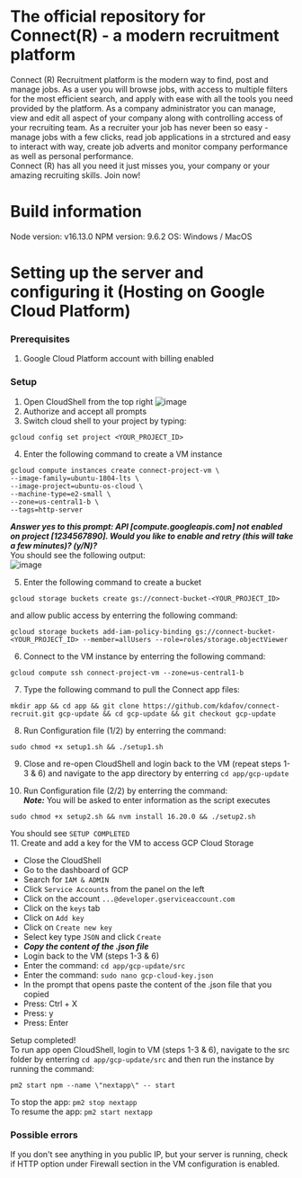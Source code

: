 # The official repository for Connect(R) - a modern recruitment platform

Connect (R) Recruitment platform is the modern way to find, post and manage jobs. As a user you will browse jobs, with access to multiple filters for the most efficient search, and apply with ease with all the tools you need provided by the platform. As a company administrator you can manage, view and edit all aspect of your company along with controlling access of your recruiting team. As a recruiter your job has never been so easy - manage jobs with a few clicks, read job applications in a strctured and easy to interact with way, create job adverts and monitor company performance as well as personal performance. \
Connect (R) has all you need it just misses you, your company or your amazing recruiting skills. Join now!

# Build information

Node version: v16.13.0
NPM version: 9.6.2
OS: Windows / MacOS

# Setting up the server and configuring it (Hosting on Google Cloud Platform)

### Prerequisites

1. Google Cloud Platform account with billing enabled

### Setup

1. Open CloudShell from the top right
![image](https://user-images.githubusercontent.com/94061728/233808193-1c8f1ebf-751b-4254-908b-ddd88247fcd0.png)
2. Authorize and accept all prompts
3. Switch cloud shell to your project by typing:
```
gcloud config set project <YOUR_PROJECT_ID>
```
4. Enter the following command to create a VM instance
```
gcloud compute instances create connect-project-vm \
--image-family=ubuntu-1804-lts \
--image-project=ubuntu-os-cloud \
--machine-type=e2-small \
--zone=us-central1-b \
--tags=http-server
``` 
***Answer yes to this prompt: API [compute.googleapis.com] not enabled on project [1234567890]. Would you like to enable and retry (this will take a few minutes)? (y/N)?*** \
You should see the following output: \
![image](https://user-images.githubusercontent.com/94061728/233811341-68af9092-7549-4df7-8b74-a8ba879b7a3e.png)

5. Enter the following command to create a bucket
```
gcloud storage buckets create gs://connect-bucket-<YOUR_PROJECT_ID>
```
and allow public access by enterring the following command:
```
gcloud storage buckets add-iam-policy-binding gs://connect-bucket-<YOUR_PROJECT_ID> --member=allUsers --role=roles/storage.objectViewer
```

6. Connect to the VM instance by enterring the following command:
```
gcloud compute ssh connect-project-vm --zone=us-central1-b
```

7. Type the following command to pull the Connect app files:
```
mkdir app && cd app && git clone https://github.com/kdafov/connect-recruit.git gcp-update && cd gcp-update && git checkout gcp-update
```

8. Run Configuration file (1/2) by enterring the command: 
```
sudo chmod +x setup1.sh && ./setup1.sh
```

9. Close and re-open CloudShell and login back to the VM (repeat steps 1-3 & 6) and navigate to the app directory by enterring `cd app/gcp-update`

10. Run Configuration file (2/2) by enterring the command: \
***Note:*** You will be asked to enter information as the script executes
```
sudo chmod +x setup2.sh && nvm install 16.20.0 && ./setup2.sh
```
You should see `SETUP COMPLETED` \
11. Create and add a key for the VM to access GCP Cloud Storage
- Close the CloudShell
- Go to the dashboard of GCP
- Search for `IAM & ADMIN`
- Click `Service Accounts` from the panel on the left
- Click on the account `...@developer.gserviceaccount.com`
- Click on the `keys` tab
- Click on `Add key`
- Click on `Create new key`
- Select key type `JSON` and click `Create`
- ***Copy the content of the .json file***
- Login back to the VM (steps 1-3 & 6)
- Enter the command: `cd app/gcp-update/src`
- Enter the command: `sudo nano gcp-cloud-key.json`
- In the prompt that opens paste the content of the .json file that you copied
- Press: Ctrl + X
- Press: y
- Press: Enter

Setup completed! \
To run app open CloudShell, login to VM (steps 1-3 & 6), navigate to the src folder by enterring 
```cd app/gcp-update/src``` 
and then run the instance by running the command:
```
pm2 start npm --name \"nextapp\" -- start
```
To stop the app: `pm2 stop nextapp` \
To resume the app: `pm2 start nextapp`

### Possible errors
If you don't see anything in you public IP, but your server is running, check if HTTP option under Firewall section in the VM configuration is enabled.
